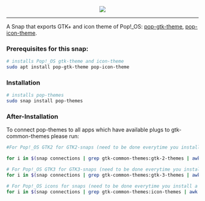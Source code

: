 <p align="center">
<img src="https://github.com/system76/pop-gtk-theme/raw/master/Pop_gtk-logo.png"/>
</p>

-------------------

A Snap that exports GTK+ and icon theme of Pop!_OS: [pop-gtk-theme](https://github.com/pop-os/gtk-theme), [pop-icon-theme](https://github.com/pop-os/icon-theme).

### Prerequisites for this snap:

```bash
# installs Pop!_OS gtk-theme and icon-theme
sudo apt install pop-gtk-theme pop-icon-theme
```

### Installation

```bash
# installs pop-themes
sudo snap install pop-themes
```
### After-Installation
To connect pop-themes to all apps which have available plugs to gtk-common-themes please run:

```bash
#For Pop!_OS GTK2 for GTK2-snaps (need to be done everytime you install a new GTK2-snap app)

for i in $(snap connections | grep gtk-common-themes:gtk-2-themes | awk '{print $2}'); do sudo snap connect $i pop-themes:gtk-2-themes; done
```

```bash
# For Pop!_OS GTK3 for GTK3-snaps (need to be done everytime you install a new GTK3-snap app)
for i in $(snap connections | grep gtk-common-themes:gtk-3-themes | awk '{print $2}'); do sudo snap connect $i pop-themes:gtk-3-themes; done
```

```bash
# For Pop!_OS icons for snaps (need to be done everytime you install a new snap app)
for i in $(snap connections | grep gtk-common-themes:icon-themes | awk '{print $2}'); do sudo snap connect $i pop-themes:icon-themes; done
```
